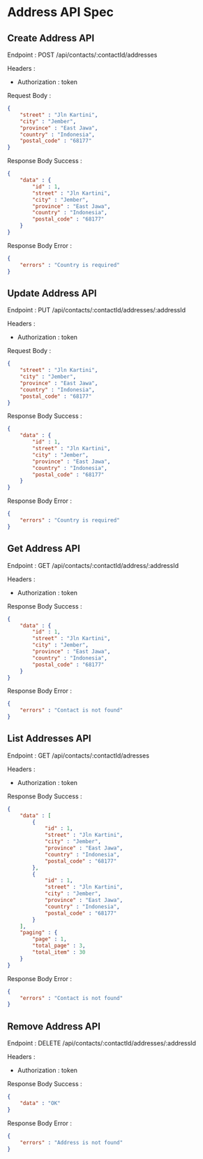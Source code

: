 # Address API Spec

## Create Address API

Endpoint : POST /api/contacts/:contactId/addresses

Headers :
- Authorization : token

Request Body :

```json
{
    "street" : "Jln Kartini",
    "city" : "Jember",
    "province" : "East Jawa",
    "country" : "Indonesia",
    "postal_code" : "68177"
}
```

Response Body Success :

```json
{
    "data" : {
        "id" : 1,
        "street" : "Jln Kartini",
        "city" : "Jember",
        "province" : "East Jawa",
        "country" : "Indonesia",
        "postal_code" : "68177"
    }
}
```

Response Body Error :

```json
{
    "errors" : "Country is required"
}
```

## Update Address API

Endpoint : PUT /api/contacts/:contactId/addresses/:addressId

Headers :
- Authorization : token

Request Body :

```json
{
    "street" : "Jln Kartini",
    "city" : "Jember",
    "province" : "East Jawa",
    "country" : "Indonesia",
    "postal_code" : "68177"
}
```

Response Body Success :

```json
{
    "data" : {
        "id" : 1,
        "street" : "Jln Kartini",
        "city" : "Jember",
        "province" : "East Jawa",
        "country" : "Indonesia",
        "postal_code" : "68177"
    }
}
```

Response Body Error :

```json
{
    "errors" : "Country is required"
}
```

## Get Address API

Endpoint : GET /api/contacts/:contactId/address/:addressId

Headers :
- Authorization : token

Response Body Success :

```json
{
    "data" : {
        "id" : 1,
        "street" : "Jln Kartini",
        "city" : "Jember",
        "province" : "East Jawa",
        "country" : "Indonesia",
        "postal_code" : "68177"
    }
}
```

Response Body Error :

```json
{
    "errors" : "Contact is not found"
}
```

## List Addresses API

Endpoint : GET /api/contacts/:contactId/adresses

Headers :
- Authorization : token

Response Body Success :

```json
{
    "data" : [
        {
            "id" : 1,
            "street" : "Jln Kartini",
            "city" : "Jember",
            "province" : "East Jawa",
            "country" : "Indonesia",
            "postal_code" : "68177"
        },
        {
            "id" : 1,
            "street" : "Jln Kartini",
            "city" : "Jember",
            "province" : "East Jawa",
            "country" : "Indonesia",
            "postal_code" : "68177"
        }
    ],
    "paging" : {
        "page" : 1,
        "total_page" : 3,
        "total_item" : 30
    }
}
```

Response Body Error :

```json
{
    "errors" : "Contact is not found"
}
```

## Remove Address API

Endpoint : DELETE /api/contacts/:contactId/addresses/:addressId

Headers :
- Authorization : token

Response Body Success :

```json
{
    "data" : "OK"
}
```

Response Body Error :

```json
{
    "errors" : "Address is not found"
}
```